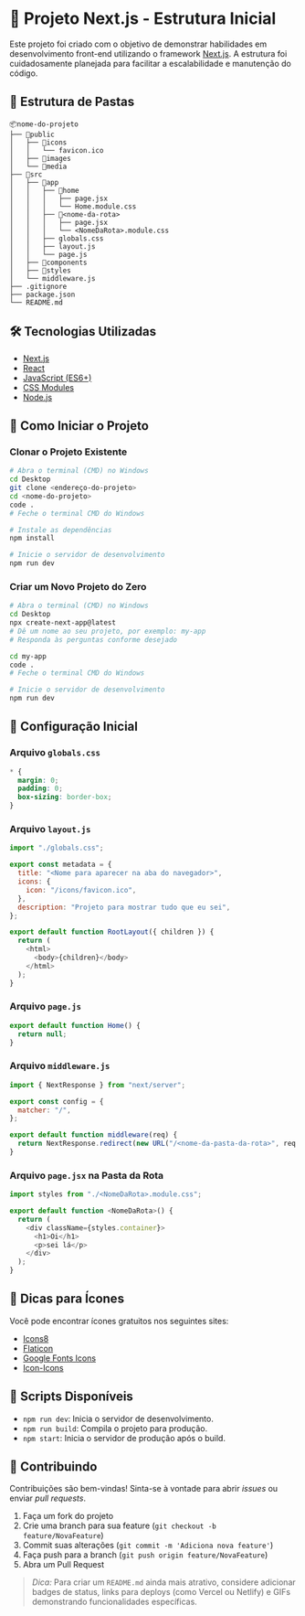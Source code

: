 # 🚀 Projeto Next.js - Estrutura Inicial

Este projeto foi criado com o objetivo de demonstrar habilidades em desenvolvimento front-end utilizando o framework [Next.js](https://nextjs.org/). A estrutura foi cuidadosamente planejada para facilitar a escalabilidade e manutenção do código.

## 📁 Estrutura de Pastas

```
📦nome-do-projeto
├── 📂public
│   ├── 📂icons
│   │   └── favicon.ico
│   ├── 📂images
│   └── 📂media
├── 📂src
│   ├── 📂app
│   │   ├── 📂home
│   │   │   ├── page.jsx
│   │   │   └── Home.module.css
│   │   ├── 📂<nome-da-rota>
│   │   │   ├── page.jsx
│   │   │   └── <NomeDaRota>.module.css
│   │   ├── globals.css
│   │   ├── layout.js
│   │   └── page.js
│   ├── 📂components
│   ├── 📂styles
│   └── middleware.js
├── .gitignore
├── package.json
└── README.md
```

## 🛠️ Tecnologias Utilizadas

- [Next.js](https://nextjs.org/)
- [React](https://reactjs.org/)
- [JavaScript (ES6+)](https://developer.mozilla.org/pt-BR/docs/Web/JavaScript)
- [CSS Modules](https://nextjs.org/docs/basic-features/built-in-css-support)
- [Node.js](https://nodejs.org/)

## 🚀 Como Iniciar o Projeto

### Clonar o Projeto Existente

```bash
# Abra o terminal (CMD) no Windows
cd Desktop
git clone <endereço-do-projeto>
cd <nome-do-projeto>
code .
# Feche o terminal CMD do Windows

# Instale as dependências
npm install

# Inicie o servidor de desenvolvimento
npm run dev
```

### Criar um Novo Projeto do Zero

```bash
# Abra o terminal (CMD) no Windows
cd Desktop
npx create-next-app@latest
# Dê um nome ao seu projeto, por exemplo: my-app
# Responda às perguntas conforme desejado

cd my-app
code .
# Feche o terminal CMD do Windows

# Inicie o servidor de desenvolvimento
npm run dev
```

## 🧩 Configuração Inicial

### Arquivo `globals.css`

```css
* {
  margin: 0;
  padding: 0;
  box-sizing: border-box;
}
```

### Arquivo `layout.js`

```javascript
import "./globals.css";

export const metadata = {
  title: "<Nome para aparecer na aba do navegador>",
  icons: {
    icon: "/icons/favicon.ico",
  },
  description: "Projeto para mostrar tudo que eu sei",
};

export default function RootLayout({ children }) {
  return (
    <html>
      <body>{children}</body>
    </html>
  );
}
```

### Arquivo `page.js`

```javascript
export default function Home() {
  return null;
}
```

### Arquivo `middleware.js`

```javascript
import { NextResponse } from "next/server";

export const config = {
  matcher: "/",
};

export default function middleware(req) {
  return NextResponse.redirect(new URL("/<nome-da-pasta-da-rota>", req.url));
}
```

### Arquivo `page.jsx` na Pasta da Rota

```javascript
import styles from "./<NomeDaRota>.module.css";

export default function <NomeDaRota>() {
  return (
    <div className={styles.container}>
      <h1>Oi</h1>
      <p>sei lá</p>
    </div>
  );
}
```

## 🎨 Dicas para Ícones

Você pode encontrar ícones gratuitos nos seguintes sites:

- [Icons8](https://icons8.com.br/)
- [Flaticon](https://www.flaticon.com/)
- [Google Fonts Icons](https://fonts.google.com/icons)
- [Icon-Icons](https://icon-icons.com/)

## 📜 Scripts Disponíveis

- `npm run dev`: Inicia o servidor de desenvolvimento.
- `npm run build`: Compila o projeto para produção.
- `npm start`: Inicia o servidor de produção após o build.

## 🤝 Contribuindo

Contribuições são bem-vindas! Sinta-se à vontade para abrir *issues* ou enviar *pull requests*.

1. Faça um fork do projeto
2. Crie uma branch para sua feature (`git checkout -b feature/NovaFeature`)
3. Commit suas alterações (`git commit -m 'Adiciona nova feature'`)
4. Faça push para a branch (`git push origin feature/NovaFeature`)
5. Abra um Pull Request


> *Dica:* Para criar um `README.md` ainda mais atrativo, considere adicionar badges de status, links para deploys (como Vercel ou Netlify) e GIFs demonstrando funcionalidades específicas.
